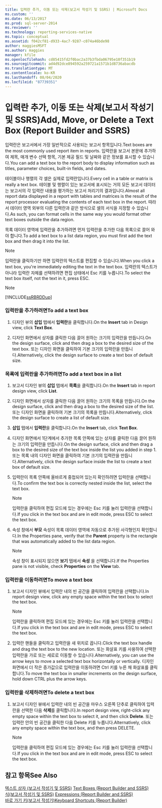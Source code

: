 ```yaml
---
title: 입력란 추가, 이동 또는 삭제(보고서 작성기 및 SSRS) | Microsoft Docs
ms.custom: ''
ms.date: 06/13/2017
ms.prod: sql-server-2014
ms.reviewer: ''
ms.technology: reporting-services-native
ms.topic: conceptual
ms.assetid: f042cf81-d933-4ac7-9287-c074a46bde98
author: maggiesMSFT
ms.author: maggies
manager: kfile
ms.openlocfilehash: cd85415fd2f0bac2a37b3fbda06795e10f351b19
ms.sourcegitcommit: ad4d92dce894592a259721a1571b1d8736abacdb
ms.translationtype: MT
ms.contentlocale: ko-KR
ms.lasthandoff: 08/04/2020
ms.locfileid: "87739351"
---
```

# <a name="add-move-or-delete-a-text-box-report-builder-and-ssrs"></a><span data-ttu-id="8eda2-102">입력란 추가, 이동 또는 삭제(보고서 작성기 및 SSRS)</span><span class="sxs-lookup"><span data-stu-id="8eda2-102">Add, Move, or Delete a Text Box (Report Builder and SSRS)</span></span>
  <span data-ttu-id="8eda2-103">입력란은 보고서에서 가장 일반적으로 사용되는 보고서 항목입니다.</span><span class="sxs-lookup"><span data-stu-id="8eda2-103">Text boxes are the most commonly used report item in reports.</span></span> <span data-ttu-id="8eda2-104">입력란을 보고서 본문에 추가하여 제목, 매개 변수 선택 항목, 기본 제공 필드 및 날짜와 같은 정보를 표시할 수 있습니다.</span><span class="sxs-lookup"><span data-stu-id="8eda2-104">You can add a text box to the report body to display information such as titles, parameter choices, built-in fields, and dates.</span></span>  
  
 <span data-ttu-id="8eda2-105">테이블이나 행렬의 각 셀은 실제로 입력란입니다.</span><span class="sxs-lookup"><span data-stu-id="8eda2-105">Every cell in a table or matrix is really a text box.</span></span> <span data-ttu-id="8eda2-106">테이블 및 행렬이 있는 보고서에 표시되는 거의 모든 보고서 데이터는 보고서의 각 입력란 내용을 평가하는 보고서 처리기의 결과입니다.</span><span class="sxs-lookup"><span data-stu-id="8eda2-106">Almost all report data displayed in a report with tables and matrices is the result of the report processor evaluating the contents of each text box in the report.</span></span> <span data-ttu-id="8eda2-107">따라서 데이터 영역 외부의 다른 입력란과 같은 방식으로 셀의 서식을 지정할 수 있습니다.</span><span class="sxs-lookup"><span data-stu-id="8eda2-107">As such, you can format cells in the same way you would format other text boxes outside the data region.</span></span>  
  
 <span data-ttu-id="8eda2-108">목록 데이터 영역에 입력란을 추가하려면 먼저 입력란을 추가한 다음 목록으로 끌어 와야 합니다.</span><span class="sxs-lookup"><span data-stu-id="8eda2-108">To add a text box to a list data region, you must first add the text box and then drag it into the list.</span></span>  
  
> [!NOTE]  
>  <span data-ttu-id="8eda2-109">입력란을 클릭하기만 하면 입력란의 텍스트를 편집할 수 있습니다.</span><span class="sxs-lookup"><span data-stu-id="8eda2-109">When you click a text box, you're immediately editing the text in the text box.</span></span> <span data-ttu-id="8eda2-110">입력란의 텍스트가 아니라 입력란 자체를 선택하려면 편집 상태에서 Esc 키를 누릅니다.</span><span class="sxs-lookup"><span data-stu-id="8eda2-110">To select the text box itself, not the text in it, press ESC.</span></span>  
  
> [!NOTE]  
>  [!INCLUDE[ssRBRDDup](../../includes/ssrbrddup-md.md)]  
  
### <a name="to-add-a-text-box"></a><span data-ttu-id="8eda2-111">입력란을 추가하려면</span><span class="sxs-lookup"><span data-stu-id="8eda2-111">To add a text box</span></span>  
  
1.  <span data-ttu-id="8eda2-112">디자인 뷰의 **삽입** 탭에서 **입력란**을 클릭합니다.</span><span class="sxs-lookup"><span data-stu-id="8eda2-112">On the **Insert** tab in Design view, click **Text Box**.</span></span>  
  
2.  <span data-ttu-id="8eda2-113">디자인 화면에서 상자를 클릭한 다음 끌어 원하는 크기의 입력란을 만듭니다.</span><span class="sxs-lookup"><span data-stu-id="8eda2-113">On the design surface, click and then drag a box to the desired size of the text box.</span></span> <span data-ttu-id="8eda2-114">또는 디자인 화면을 클릭하여 기본 크기의 입력란을 만듭니다.</span><span class="sxs-lookup"><span data-stu-id="8eda2-114">Alternatively, click the design surface to create a text box of default size.</span></span>  
  
### <a name="to-add-a-text-box-in-a-list"></a><span data-ttu-id="8eda2-115">목록에 입력란을 추가하려면</span><span class="sxs-lookup"><span data-stu-id="8eda2-115">To add a text box in a list</span></span>  
  
1.  <span data-ttu-id="8eda2-116">보고서 디자인 뷰의 **삽입** 탭에서 **목록**을 클릭합니다.</span><span class="sxs-lookup"><span data-stu-id="8eda2-116">On the **Insert** tab in report design view, click **List**.</span></span>  
  
2.  <span data-ttu-id="8eda2-117">디자인 화면에서 상자를 클릭한 다음 끌어 원하는 크기의 목록을 만듭니다.</span><span class="sxs-lookup"><span data-stu-id="8eda2-117">On the design surface, click and then drag a box to the desired size of the list.</span></span> <span data-ttu-id="8eda2-118">또는 디자인 화면을 클릭하여 기본 크기의 목록을 만듭니다.</span><span class="sxs-lookup"><span data-stu-id="8eda2-118">Alternatively, click the design surface to create a list of default size.</span></span>  
  
3.  <span data-ttu-id="8eda2-119">**삽입** 탭에서 **입력란**을 클릭합니다.</span><span class="sxs-lookup"><span data-stu-id="8eda2-119">On the **Insert** tab, click **Text Box**.</span></span>  
  
4.  <span data-ttu-id="8eda2-120">디자인 화면에서 1단계에서 추가한 목록 안쪽에 있는 상자를 클릭한 다음 끌어 원하는 크기의 입력란을 만듭니다.</span><span class="sxs-lookup"><span data-stu-id="8eda2-120">On the design surface, click and then drag a box to the desired size of the text box inside the list you added in step 1.</span></span> <span data-ttu-id="8eda2-121">또는 목록 내의 디자인 화면을 클릭하여 기본 크기의 입력란을 만듭니다.</span><span class="sxs-lookup"><span data-stu-id="8eda2-121">Alternatively, click the design surface inside the list to create a text box of default size.</span></span>  
  
5.  <span data-ttu-id="8eda2-122">입력란이 목록 안쪽에 올바르게 중첩되어 있는지 확인하려면 입력란을 선택합니다.</span><span class="sxs-lookup"><span data-stu-id="8eda2-122">To confirm the text box is correctly nested inside the list, select the text box.</span></span>  
  
    > [!NOTE]  
    >  <span data-ttu-id="8eda2-123">입력란을 클릭하여 편집 모드에 있는 경우에는 Esc 키를 눌러 입력란을 선택합니다.</span><span class="sxs-lookup"><span data-stu-id="8eda2-123">If you click in the text box and are in edit mode, press ESC to select the text box.</span></span>  
  
6.  <span data-ttu-id="8eda2-124">속성 창에서 **부모** 속성이 목록 데이터 영역에 자동으로 추가된 사각형인지 확인합니다.</span><span class="sxs-lookup"><span data-stu-id="8eda2-124">In the Properties pane, verify that the **Parent** property is the rectangle that was automatically added to the list data region.</span></span>  
  
    > [!NOTE]  
    >  <span data-ttu-id="8eda2-125">속성 창이 표시되지 않으면 **보기** 탭에서 **속성** 을 선택합니다.</span><span class="sxs-lookup"><span data-stu-id="8eda2-125">If the Properties pane is not visible, check **Properties** on the **View** tab.</span></span>  
  
### <a name="to-move-a-text-box"></a><span data-ttu-id="8eda2-126">입력란을 이동하려면</span><span class="sxs-lookup"><span data-stu-id="8eda2-126">To move a text box</span></span>  
  
1.  <span data-ttu-id="8eda2-127">보고서 디자인 뷰에서 입력란 내의 빈 공간을 클릭하여 입력란을 선택합니다.</span><span class="sxs-lookup"><span data-stu-id="8eda2-127">In report design view, click any empty space within the text box to select the text box.</span></span>  
  
    > [!NOTE]  
    >  <span data-ttu-id="8eda2-128">입력란을 클릭하여 편집 모드에 있는 경우에는 Esc 키를 눌러 입력란을 선택합니다.</span><span class="sxs-lookup"><span data-stu-id="8eda2-128">If you click in the text box and are in edit mode, press ESC to select the text box.</span></span>  
  
2.  <span data-ttu-id="8eda2-129">입력란 핸들을 클릭하고 입력란을 새 위치로 끕니다.</span><span class="sxs-lookup"><span data-stu-id="8eda2-129">Click the text box handle and drag the text box to the new location.</span></span> <span data-ttu-id="8eda2-130">또는 화살표 키를 사용하여 선택한 입력란을 가로 또는 세로로 이동할 수 있습니다.</span><span class="sxs-lookup"><span data-stu-id="8eda2-130">Alternatively, you can use the arrow keys to move a selected text box horizontally or vertically.</span></span> <span data-ttu-id="8eda2-131">디자인 화면에서 더 작은 증가값으로 입력란을 이동하려면 Ctrl 키를 누른 채 화살표를 클릭합니다.</span><span class="sxs-lookup"><span data-stu-id="8eda2-131">To move the text box in smaller increments on the design surface, hold down CTRL plus the arrow keys.</span></span>  
  
### <a name="to-delete-a-text-box"></a><span data-ttu-id="8eda2-132">입력란을 삭제하려면</span><span class="sxs-lookup"><span data-stu-id="8eda2-132">To delete a text box</span></span>  
  
1.  <span data-ttu-id="8eda2-133">보고서 디자인 뷰에서 입력란 내의 빈 공간을 마우스 오른쪽 단추로 클릭하여 입력란을 선택한 다음 **삭제**를 클릭합니다.</span><span class="sxs-lookup"><span data-stu-id="8eda2-133">In report design view, right-click any empty space within the text box to select it, and then click **Delete**.</span></span> <span data-ttu-id="8eda2-134">또는 입력란 안의 빈 공간을 클릭한 다음 Delete 키를 누릅니다.</span><span class="sxs-lookup"><span data-stu-id="8eda2-134">Alternatively, click any empty space within the text box, and then press DELETE.</span></span>  
  
    > [!NOTE]  
    >  <span data-ttu-id="8eda2-135">입력란을 클릭하여 편집 모드에 있는 경우에는 Esc 키를 눌러 입력란을 선택합니다.</span><span class="sxs-lookup"><span data-stu-id="8eda2-135">If you click in the text box and are in edit mode, press ESC to select the text box.</span></span>  
  
## <a name="see-also"></a><span data-ttu-id="8eda2-136">참고 항목</span><span class="sxs-lookup"><span data-stu-id="8eda2-136">See Also</span></span>  
 <span data-ttu-id="8eda2-137">[텍스트 상자 &#40;보고서 작성기 및 SSRS&#41;](text-boxes-report-builder-and-ssrs.md) </span><span class="sxs-lookup"><span data-stu-id="8eda2-137">[Text Boxes &#40;Report Builder and SSRS&#41;](text-boxes-report-builder-and-ssrs.md) </span></span>  
 <span data-ttu-id="8eda2-138">[식&#40;보고서 작성기 및 SSRS&#41;](expressions-report-builder-and-ssrs.md) </span><span class="sxs-lookup"><span data-stu-id="8eda2-138">[Expressions &#40;Report Builder and SSRS&#41;](expressions-report-builder-and-ssrs.md) </span></span>  
 [<span data-ttu-id="8eda2-139">바로 가기 키&#40;보고서 작성기&#41;</span><span class="sxs-lookup"><span data-stu-id="8eda2-139">Keyboard Shortcuts &#40;Report Builder&#41;</span></span>](../report-builder/keyboard-shortcuts-report-builder.md)  
  
  
